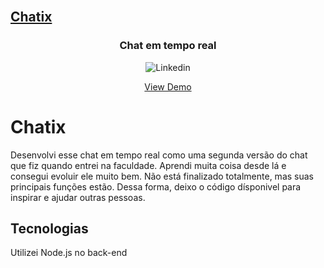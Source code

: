 <br />
<p align="center">
  <a href="https://chatix.com.br">
    <h2>Chatix</h2>
  </a>

  <h3 align="center">Chat em tempo real</h3>

  <p align="center">
    <img alt="Linkedin" src="https://img.shields.io/badge/-Linkedin-blue" />
  </p>

  <p align="center">
    <a href="https://chatix.com.br">View Demo</a>
  </p>
</p>

# Chatix
Desenvolvi esse chat em tempo real como uma segunda versão do chat que fiz quando entrei na faculdade. Aprendi muita coisa desde lá e consegui evoluir ele muito bem. Não está finalizado totalmente, mas suas principais funções estão. Dessa forma, deixo o código dísponivel para inspirar e ajudar outras pessoas.

## Tecnologias
Utilizei Node.js no back-end
